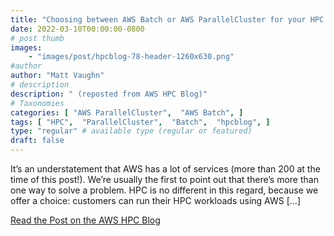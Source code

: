 ```yaml
---
title: "Choosing between AWS Batch or AWS ParallelCluster for your HPC Workloads"
date: 2022-03-10T00:00:00-0800
# post thumb
images:
    - "images/post/hpcblog-78-header-1260x630.png"
#author
author: "Matt Vaughn"
# description
description: " (reposted from AWS HPC Blog)"
# Taxonomies
categories: [ "AWS ParallelCluster",  "AWS Batch", ]
tags: [ "HPC",  "ParallelCluster",  "Batch",  "hpcblog", ]
type: "regular" # available type (regular or featured)
draft: false
---
```


It’s an understatement that AWS has a lot of services (more than 200 at the time of this post!). We’re usually the first to point out that there’s more than one way to solve a problem. HPC is no different in this regard, because we offer a choice: customers can run their HPC workloads using AWS […]

<a href="https://aws.amazon.com/blogs/hpc/choosing-between-batch-or-parallelcluster-for-hpc/" class="btn btn-primary btn-lg active" role="button" aria-pressed="true" style="margin-top: 8px;">Read the Post on the AWS HPC Blog</a>